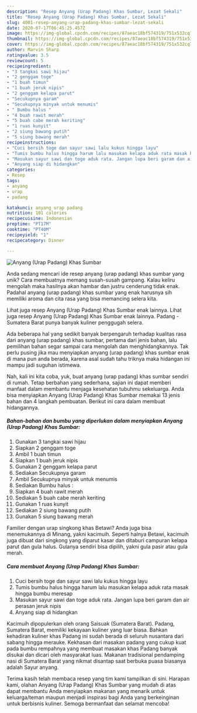 ```yaml
---
description: "Resep Anyang (Urap Padang) Khas Sumbar, Lezat Sekali"
title: "Resep Anyang (Urap Padang) Khas Sumbar, Lezat Sekali"
slug: 4001-resep-anyang-urap-padang-khas-sumbar-lezat-sekali
date: 2020-07-17T06:45:25.457Z
image: https://img-global.cpcdn.com/recipes/87aeac18bf574319/751x532cq70/anyang-urap-padang-khas-sumbar-foto-resep-utama.jpg
thumbnail: https://img-global.cpcdn.com/recipes/87aeac18bf574319/751x532cq70/anyang-urap-padang-khas-sumbar-foto-resep-utama.jpg
cover: https://img-global.cpcdn.com/recipes/87aeac18bf574319/751x532cq70/anyang-urap-padang-khas-sumbar-foto-resep-utama.jpg
author: Marvin Sharp
ratingvalue: 3.5
reviewcount: 5
recipeingredient:
- "3 tangkai sawi hijau"
- "2 genggam toge"
- "1 buah timun"
- "1 buah jeruk nipis"
- "2 genggam kelapa parut"
- "Secukupnya garam"
- "Secukupnya minyak untuk menumis"
- " Bumbu halus "
- "4 buah rawit merah"
- "5 buah cabe merah keriting"
- "1 ruas kunyit"
- "2 siung bawang putih"
- "5 siung bawang merah"
recipeinstructions:
- "Cuci bersih toge dan sayur sawi lalu kukus hingga layu"
- "Tumis bumbu halus hingga harum lalu masukan kelapa aduk rata masak hingga bumbu meresap"
- "Masukan sayur sawi dan toge aduk rata. Jangan lupa beri garam dan air perasan jeruk nipis"
- "Anyang siap di hidangkan"
categories:
- Resep
tags:
- anyang
- urap
- padang

katakunci: anyang urap padang 
nutrition: 101 calories
recipecuisine: Indonesian
preptime: "PT17M"
cooktime: "PT40M"
recipeyield: "1"
recipecategory: Dinner

---
```



![Anyang (Urap Padang) Khas Sumbar](https://img-global.cpcdn.com/recipes/87aeac18bf574319/751x532cq70/anyang-urap-padang-khas-sumbar-foto-resep-utama.jpg)

Anda sedang mencari ide resep anyang (urap padang) khas sumbar yang unik? Cara membuatnya memang susah-susah gampang. Kalau keliru mengolah maka hasilnya akan hambar dan justru cenderung tidak enak. Padahal anyang (urap padang) khas sumbar yang enak harusnya sih memiliki aroma dan cita rasa yang bisa memancing selera kita.

Lihat juga resep Anyang (Urap Padang) Khas Sumbar enak lainnya. Lihat juga resep Anyang (Urap Padang) Khas Sumbar enak lainnya. Padang - Sumatera Barat punya banyak kuliner penggugah selera.

Ada beberapa hal yang sedikit banyak berpengaruh terhadap kualitas rasa dari anyang (urap padang) khas sumbar, pertama dari jenis bahan, lalu pemilihan bahan segar sampai cara mengolah dan menghidangkannya. Tak perlu pusing jika mau menyiapkan anyang (urap padang) khas sumbar enak di mana pun anda berada, karena asal sudah tahu triknya maka hidangan ini mampu jadi suguhan istimewa.


Nah, kali ini kita coba, yuk, buat anyang (urap padang) khas sumbar sendiri di rumah. Tetap berbahan yang sederhana, sajian ini dapat memberi manfaat dalam membantu menjaga kesehatan tubuhmu sekeluarga. Anda bisa menyiapkan Anyang (Urap Padang) Khas Sumbar memakai 13 jenis bahan dan 4 langkah pembuatan. Berikut ini cara dalam membuat hidangannya.

<!--inarticleads1-->

##### Bahan-bahan dan bumbu yang diperlukan dalam menyiapkan Anyang (Urap Padang) Khas Sumbar:

1. Gunakan 3 tangkai sawi hijau
1. Siapkan 2 genggam toge
1. Ambil 1 buah timun
1. Siapkan 1 buah jeruk nipis
1. Gunakan 2 genggam kelapa parut
1. Sediakan Secukupnya garam
1. Ambil Secukupnya minyak untuk menumis
1. Sediakan  Bumbu halus :
1. Siapkan 4 buah rawit merah
1. Sediakan 5 buah cabe merah keriting
1. Gunakan 1 ruas kunyit
1. Sediakan 2 siung bawang putih
1. Gunakan 5 siung bawang merah


Familier dengan urap singkong khas Betawi? Anda juga bisa menemukannya di Minang, yakni kacimuih. Seperti halnya Betawi, kacimuih juga dibuat dari singkong yang diparut kasar dan ditaburi campuran kelapa parut dan gula halus. Gulanya sendiri bisa dipilih, yakni gula pasir atau gula merah. 

<!--inarticleads2-->

##### Cara membuat Anyang (Urap Padang) Khas Sumbar:

1. Cuci bersih toge dan sayur sawi lalu kukus hingga layu
1. Tumis bumbu halus hingga harum lalu masukan kelapa aduk rata masak hingga bumbu meresap
1. Masukan sayur sawi dan toge aduk rata. Jangan lupa beri garam dan air perasan jeruk nipis
1. Anyang siap di hidangkan


Kacimuih dipopulerkan oleh orang Saisuak (Sumatera Barat). Padang, Sumatera Barat, memiliki kekayaan kuliner yang luar biasa. Bahkan kehadiran kuliner khas Padang ini sudah berada di seluruh nusantara dari sabang hingga merauke. Kekhasan dari masakan padang yang cukup kuat pada bumbu rempahnya yang membuat masakan khas Padang banyak disukai dan dicari oleh masyarakat luas. Makanan tradisional pendamping nasi di Sumatera Barat yang nikmat disantap saat berbuka puasa biasanya adalah Sayur anyang. 

Terima kasih telah membaca resep yang tim kami tampilkan di sini. Harapan kami, olahan Anyang (Urap Padang) Khas Sumbar yang mudah di atas dapat membantu Anda menyiapkan makanan yang menarik untuk keluarga/teman maupun menjadi inspirasi bagi Anda yang berkeinginan untuk berbisnis kuliner. Semoga bermanfaat dan selamat mencoba!

